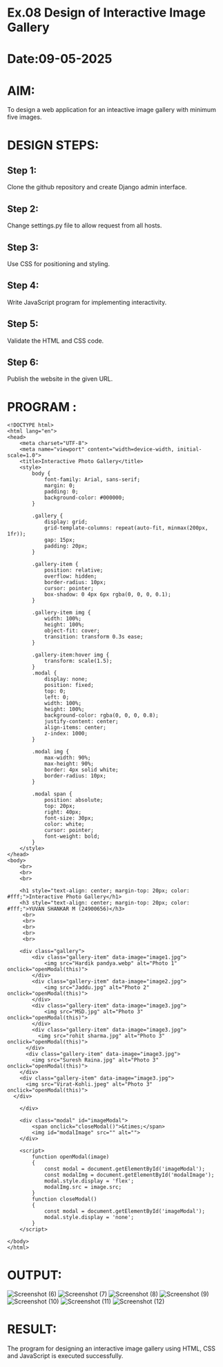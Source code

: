 # Ex.08 Design of Interactive Image Gallery
# Date:09-05-2025
# AIM:
To design a web application for an inteactive image gallery with minimum five images.

# DESIGN STEPS:
## Step 1:
Clone the github repository and create Django admin interface.

## Step 2:
Change settings.py file to allow request from all hosts.

## Step 3:
Use CSS for positioning and styling.

## Step 4:
Write JavaScript program for implementing interactivity.

## Step 5:
Validate the HTML and CSS code.

## Step 6:
Publish the website in the given URL.

# PROGRAM :
```
<!DOCTYPE html>
<html lang="en">
<head>
    <meta charset="UTF-8">
    <meta name="viewport" content="width=device-width, initial-scale=1.0">
    <title>Interactive Photo Gallery</title>
    <style>
        body {
            font-family: Arial, sans-serif;
            margin: 0;
            padding: 0;
            background-color: #000000;
        }

        .gallery {
            display: grid;
            grid-template-columns: repeat(auto-fit, minmax(200px, 1fr));
            gap: 15px;
            padding: 20px;
        }

        .gallery-item {
            position: relative;
            overflow: hidden;
            border-radius: 10px;
            cursor: pointer;
            box-shadow: 0 4px 6px rgba(0, 0, 0, 0.1);
        }

        .gallery-item img {
            width: 100%;
            height: 100%;
            object-fit: cover;
            transition: transform 0.3s ease;
        }

        .gallery-item:hover img {
            transform: scale(1.5);
        }
        .modal {
            display: none;
            position: fixed;
            top: 0;
            left: 0;
            width: 100%;
            height: 100%;
            background-color: rgba(0, 0, 0, 0.8);
            justify-content: center;
            align-items: center;
            z-index: 1000;
        }

        .modal img {
            max-width: 90%;
            max-height: 90%;
            border: 4px solid white;
            border-radius: 10px;
        }

        .modal span {
            position: absolute;
            top: 20px;
            right: 40px;
            font-size: 30px;
            color: white;
            cursor: pointer;
            font-weight: bold;
        }
    </style>
</head>
<body>
    <br>
    <br>
    <br>

    <h1 style="text-align: center; margin-top: 20px; color: #fff;">Interactive Photo Gallery</h1>
    <h3 style="text-align: center; margin-top: 20px; color: #fff;">YUVAN SHANKAR M (24900656)</h3>
     <br>
     <br>
     <br>
     <br>
     <br>

    <div class="gallery">
        <div class="gallery-item" data-image="image1.jpg">
            <img src="Hardik pandya.webp" alt="Photo 1" onclick="openModal(this)">
        </div>
        <div class="gallery-item" data-image="image2.jpg">
            <img src="Jaddu.jpg" alt="Photo 2" onclick="openModal(this)">
        </div>
        <div class="gallery-item" data-image="image3.jpg">
            <img src="MSD.jpg" alt="Photo 3" onclick="openModal(this)">
        </div>
        <div class="gallery-item" data-image="image3.jpg">
          <img src="rohit sharma.jpg" alt="Photo 3" onclick="openModal(this)">
      </div>
      <div class="gallery-item" data-image="image3.jpg">
        <img src="Suresh Raina.jpg" alt="Photo 3" onclick="openModal(this)">
    </div>
    <div class="gallery-item" data-image="image3.jpg">
      <img src="Virat-Kohli.jpeg" alt="Photo 3" onclick="openModal(this)">
  </div>
        
    </div>

    <div class="modal" id="imageModal">
        <span onclick="closeModal()">&times;</span>
        <img id="modalImage" src="" alt="">
    </div>

    <script>
        function openModal(image) 
        {
            const modal = document.getElementById('imageModal');
            const modalImg = document.getElementById('modalImage');
            modal.style.display = 'flex';
            modalImg.src = image.src;
        }
        function closeModal() 
        {
            const modal = document.getElementById('imageModal');
            modal.style.display = 'none';
        }
    </script>

</body>
</html>

```
# OUTPUT:

![Screenshot (6)](https://github.com/user-attachments/assets/9c911a0c-dfba-4fad-9dfa-51781cdeaf90)
![Screenshot (7)](https://github.com/user-attachments/assets/30e2c3ac-0261-4e76-a8ae-3d4f916b006f)
![Screenshot (8)](https://github.com/user-attachments/assets/56620456-f2d9-4b76-80c4-a8b18f8e3aab)
![Screenshot (9)](https://github.com/user-attachments/assets/95dbb975-6daf-49ff-a599-ad323481aa11)
![Screenshot (10)](https://github.com/user-attachments/assets/bc208ef3-4249-42f7-97cb-1e5c5fd63ec8)
![Screenshot (11)](https://github.com/user-attachments/assets/8b661d34-ee30-419f-bf58-d68a25432251)
![Screenshot (12)](https://github.com/user-attachments/assets/14e327b0-3003-4652-9b89-fb79b89c203c)


# RESULT:
The program for designing an interactive image gallery using HTML, CSS and JavaScript is executed successfully.
